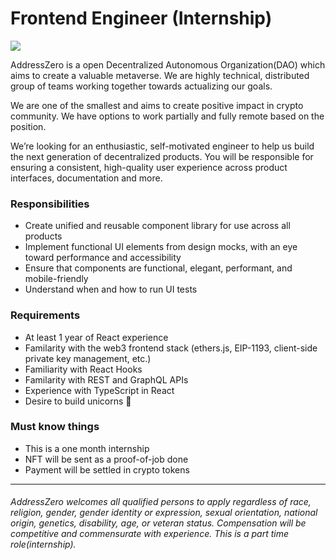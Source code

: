 # Frontend Engineer (Internship)

[![](https://img.shields.io/badge/status-open-brightgreen)]()

AddressZero is a open Decentralized Autonomous Organization(DAO) which aims to create a valuable metaverse. We are highly technical, distributed group of teams working together towards actualizing our goals.

We are one of the smallest and aims to create positive impact in crypto community. We have options to work partially and fully remote based on the position.

We’re looking for an enthusiastic, self-motivated engineer to help us build the next generation of decentralized products. You will be responsible for ensuring a consistent, high-quality user experience across product interfaces, documentation and more.

### Responsibilities

- Create unified and reusable component library for use across all products
- Implement functional UI elements from design mocks, with an eye toward performance and accessibility
- Ensure that components are functional, elegant, performant, and mobile-friendly
- Understand when and how to run UI tests

### Requirements

- At least 1 year of React experience
- Familarity with the web3 frontend stack (ethers.js, EIP-1193, client-side private key management, etc.)
- Familiarity with React Hooks
- Familarity with REST and GraphQL APIs
- Experience with TypeScript in React
- Desire to build unicorns 🦄

### Must know things

- This is a one month internship
- NFT will be sent as a proof-of-job done
- Payment will be settled in crypto tokens

---

###### AddressZero welcomes all qualified persons to apply regardless of race, religion, gender, gender identity or expression, sexual orientation, national origin, genetics, disability, age, or veteran status. Compensation will be competitive and commensurate with experience. This is a part time role(internship).
